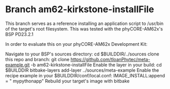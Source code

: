 # Branch am62-kirkstone-installFile

This branch serves as a reference installing an application script to /usr/bin of the target's root filesystem.
This was tested with the phyCORE-AM62x's BSP PD23.2.1

In order to evaluate this on your phyCORE-AM62x Development Kit:

Navigate to your BSP's sources directory: cd $BUILDDIR/../sources
clone this repo and branch: git clone https://github.com/tloanPhytec/meta-example.git -b am62-kirkstone-installFile
Enable the layer in your build: cd $BUILDDIR bitbake-layers add-layer ../sources/meta-example
Enable the recipe example in your $BUILDDIR/conf/local.conf: IMAGE_INSTALL:append = " mypythonapp"
Rebuild your target's image with bitbake
